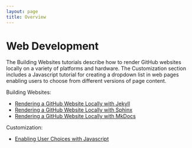 ```yaml
---
layout: page
title: Overview
---
```



Web Development
==================

The Building Websites tutorials describe how to render GitHub websites locally on a variety of platforms and hardware. The Customization section includes a Javascript tutorial for creating a dropdown list in web pages enabling users to choose from different versions of page content.

Building Websites:

- [Rendering a GitHub Website Locally with Jekyll](Jekyll_Tutorial.md)
- [Rendering a GitHub Website Locally with Sphinx](Sphinx_Tutorial.md)
- [Rendering a GitHub Website Locally with MkDocs](mkdocs.md)

Customization:  

- [Enabling User Choices with Javascript](javascript_chooser.md)


